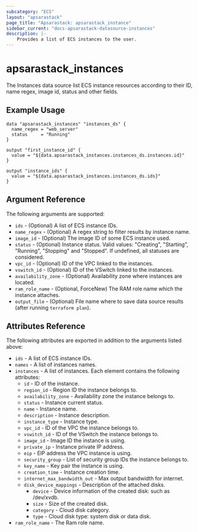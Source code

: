 ```yaml
---
subcategory: "ECS"
layout: "apsarastack"
page_title: "Apsarastack: apsarastack_instance"
sidebar_current: "docs-apsarastack-datasource-instances"
description: |-
    Provides a list of ECS instances to the user.
---
```


# apsarastack\_instances

The Instances data source list ECS instance resources according to their ID, name regex, image id, status and other fields.

## Example Usage

```
data "apsarastack_instances" "instances_ds" {
  name_regex = "web_server"
  status     = "Running"
}

output "first_instance_id" {
  value = "${data.apsarastack_instances.instances_ds.instances.id}"
}

output "instance_ids" {
  value = "${data.apsarastack_instances.instances_ds.ids}"
}
```

## Argument Reference

The following arguments are supported:

* `ids` - (Optional) A list of ECS instance IDs.
* `name_regex` - (Optional) A regex string to filter results by instance name.
* `image_id` - (Optional) The image ID of some ECS instance used.
* `status` - (Optional) Instance status. Valid values: "Creating", "Starting", "Running", "Stopping" and "Stopped". If undefined, all statuses are considered.
* `vpc_id` - (Optional) ID of the VPC linked to the instances.
* `vswitch_id` - (Optional) ID of the VSwitch linked to the instances.
* `availability_zone` - (Optional) Availability zone where instances are located.
* `ram_role_name` - (Optional, ForceNew) The RAM role name which the instance attaches.
* `output_file` - (Optional) File name where to save data source results (after running `terraform plan`).

## Attributes Reference

The following attributes are exported in addition to the arguments listed above:

* `ids` - A list of ECS instance IDs.
* `names` - A list of instances names. 
* `instances` - A list of instances. Each element contains the following attributes:
  * `id` - ID of the instance.
  * `region_id` - Region ID the instance belongs to.
  * `availability_zone` - Availability zone the instance belongs to.
  * `status` - Instance current status.
  * `name` - Instance name.
  * `description` - Instance description.
  * `instance_type` - Instance type.
  * `vpc_id` - ID of the VPC the instance belongs to.
  * `vswitch_id` - ID of the VSwitch the instance belongs to.
  * `image_id` - Image ID the instance is using.
  * `private_ip` - Instance private IP address.
  * `eip` - EIP address the VPC instance is using.
  * `security_group` - List of security group IDs the instance belongs to.
  * `key_name` - Key pair the instance is using.
  * `creation_time` - Instance creation time.
  * `internet_max_bandwidth_out` - Max output bandwidth for internet.
  * `disk_device_mappings` - Description of the attached disks.
    * `device` - Device information of the created disk: such as /dev/xvdb.
    * `size` - Size of the created disk.
    * `category` - Cloud disk category.
    * `type` - Cloud disk type: system disk or data disk.
 * `ram_role_name` - The Ram role name.
